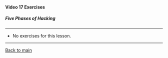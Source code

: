 #### Video 17 Exercises

##### Five Phases of Hacking

---

- No exercises for this lesson.

---

[Back to main](https://github.com/rot0xd/CBTNuggets/blob/master/CEHv9/README.md)

